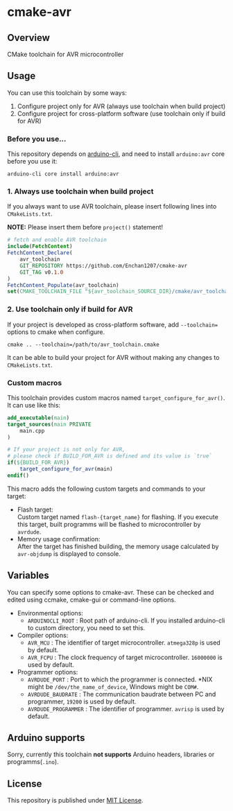 # cmake-avr

## Overview

CMake toolchain for AVR microcontroller

## Usage

You can use this toolchain by some ways:

 1. Configure project only for AVR (always use toolchain when build project)
 2. Configure project for cross-platform software (use toolchain only if build for AVR)

### Before you use...

This repository depends on [arduino-cli](https://github.com/arduino/arduino-cli), and need to install `arduino:avr` core before you use it:

```
arduino-cli core install arduino:avr
```

### 1. Always use toolchain when build project

If you always want to use AVR toolchain, please insert following lines into `CMakeLists.txt`.

**NOTE:** Please insert them before `project()` statement!

```cmake
# fetch and enable AVR toolchain
include(FetchContent)
FetchContent_Declare(
    avr_toolchain
    GIT_REPOSITORY https://github.com/Enchan1207/cmake-avr
    GIT_TAG v0.1.0
)
FetchContent_Populate(avr_toolchain)
set(CMAKE_TOOLCHAIN_FILE "${avr_toolchain_SOURCE_DIR}/cmake/avr_toolchain.cmake")
```

### 2. Use toolchain only if build for AVR

If your project is developed as cross-platform software, add `--toolchain=` options to cmake when configure.

```
cmake .. --toolchain=/path/to/avr_toolchain.cmake
```

It can be able to build your project for AVR without making any changes to `CMakeLists.txt`.

### Custom macros

This toolchain provides custom macros named `target_configure_for_avr()`. It can use like this:

```cmake
add_executable(main)
target_sources(main PRIVATE
    main.cpp
)

# If your project is not only for AVR,
# please check if BUILD_FOR_AVR is defined and its value is `true`
if(${BUILD_FOR_AVR})
    target_configure_for_avr(main)
endif()
```

This macro adds the following custom targets and commands to your target:

 - Flash target:  
   Custom target named `flash-{target_name}` for flashing.
   If you execute this target, built programms will be flashed to microcontroller by `avrdude`.
 - Memory usage confirmation:  
   After the target has finished building, the memory usage calculated by `avr-objdump` is displayed to console.

## Variables

You can specify some options to cmake-avr. These can be checked and edited using ccmake, cmake-gui or command-line options.

 - Environmental options:
    - `ARDUINOCLI_ROOT` : Root path of arduino-cli. If you installed arduino-cli to custom directory, you need to set this.
 - Compiler options:
    - `AVR_MCU` : The identifier of target microcontroller. `atmega328p` is used by default.
    - `AVR_FCPU` : The clock frequency of target microcontroller. `16000000` is used by default.
 - Programmer options:
    - `AVRDUDE_PORT` : Port to which the programmer is connected. *NIX might be `/dev/the_name_of_device`, Windows might be `COM#`.
    - `AVRDUDE_BAUDRATE` : The communication baudrate between PC and programmer, `19200` is used by default.
    - `AVRDUDE_PROGRAMMER` : The identifier of programmer. `avrisp` is used by default.

## Arduino supports

Sorry, currently this toolchain **not supports** Arduino headers, libraries or programms(`.ino`).

## License

This repository is published under [MIT License](LICENSE).

